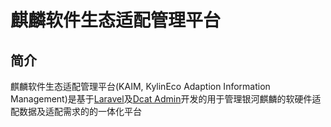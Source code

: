 # 麒麟软件生态适配管理平台

## 简介

麒麟软件生态适配管理平台(KAIM, KylinEco Adaption Information Management)是基于[Laravel](https://laravel.com)及[Dcat Admin](http://www.dcatadmin.com/)开发的用于管理银河麒麟的软硬件适配数据及适配需求的的一体化平台
